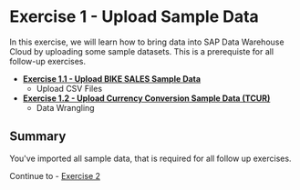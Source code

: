 # Exercise 1 - Upload Sample Data
In this exercise, we will learn how to bring data into SAP Data Warehouse Cloud by uploading some sample datasets. This is a prerequiste for all follow-up exercises. 

- [**Exercise 1.1 - Upload BIKE SALES Sample Data**](/exercises/ex1/upload-bike-sales)
   - Upload CSV Files 
- [**Exercise 1.2 - Upload Currency Conversion Sample Data (TCUR)**](/exercises/ex1/upload-tcur)
   - Data Wrangling    


## Summary

You've imported all sample data, that is required for all follow up exercises.

Continue to - [Exercise 2](../ex2/README.md)

